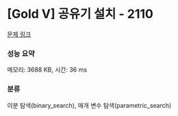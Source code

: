 # [Gold V] 공유기 설치 - 2110 

[문제 링크](https://www.acmicpc.net/problem/2110) 

### 성능 요약

메모리: 3688 KB, 시간: 36 ms

### 분류

이분 탐색(binary_search), 매개 변수 탐색(parametric_search)

